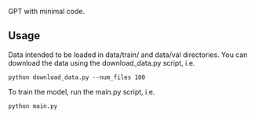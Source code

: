 GPT with minimal code.

## Usage

Data intended to be loaded in data/train/ and data/val directories. You can download the
data using the download_data.py script, i.e.

```
python download_data.py --num_files 100
```

To train the model, run the main.py script, i.e.

```
python main.py
```
